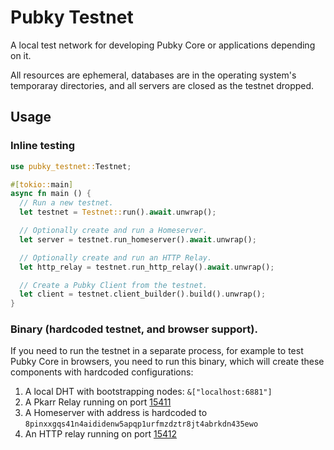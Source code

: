 # Pubky Testnet

A local test network for developing Pubky Core or applications depending on it.

All resources are ephemeral, databases are in the operating system's temporaray directories, and all servers are closed as the testnet dropped.

## Usage

### Inline testing

```rust
use pubky_testnet::Testnet;

#[tokio::main]
async fn main () {
  // Run a new testnet.
  let testnet = Testnet::run().await.unwrap();

  // Optionally create and run a Homeserver.
  let server = testnet.run_homeserver().await.unwrap();

  // Optionally create and run an HTTP Relay.
  let http_relay = testnet.run_http_relay().await.unwrap();

  // Create a Pubky Client from the testnet.
  let client = testnet.client_builder().build().unwrap();
}
```

### Binary (hardcoded testnet, and browser support).

If you need to run the testnet in a separate process, for example to test Pubky Core in browsers, you need to run this binary, which will create these components with hardcoded configurations:

1. A local DHT with bootstrapping nodes: `&["localhost:6881"]`
3. A Pkarr Relay running on port [15411](pubky_common::constants::testnet_ports::PKARR_RELAY)
2. A Homeserver with address is hardcoded to `8pinxxgqs41n4aididenw5apqp1urfmzdztr8jt4abrkdn435ewo`
4. An HTTP relay running on port [15412](pubky_common::constants::testnet_ports::HTTP_RELAY)
